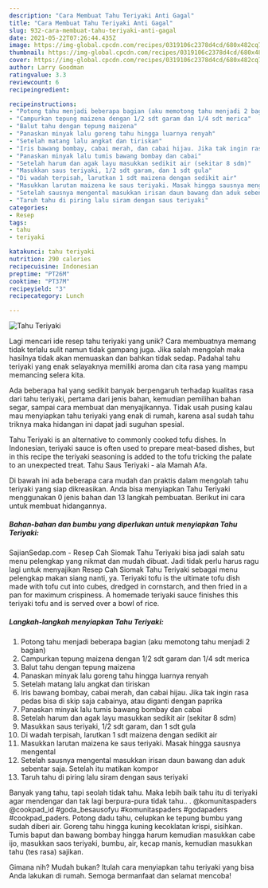 ```yaml
---
description: "Cara Membuat Tahu Teriyaki Anti Gagal"
title: "Cara Membuat Tahu Teriyaki Anti Gagal"
slug: 932-cara-membuat-tahu-teriyaki-anti-gagal
date: 2021-05-22T07:26:44.435Z
image: https://img-global.cpcdn.com/recipes/0319106c2378d4cd/680x482cq70/tahu-teriyaki-foto-resep-utama.jpg
thumbnail: https://img-global.cpcdn.com/recipes/0319106c2378d4cd/680x482cq70/tahu-teriyaki-foto-resep-utama.jpg
cover: https://img-global.cpcdn.com/recipes/0319106c2378d4cd/680x482cq70/tahu-teriyaki-foto-resep-utama.jpg
author: Larry Goodman
ratingvalue: 3.3
reviewcount: 6
recipeingredient:

recipeinstructions:
- "Potong tahu menjadi beberapa bagian (aku memotong tahu menjadi 2 bagian)"
- "Campurkan tepung maizena dengan 1/2 sdt garam dan 1/4 sdt merica"
- "Balut tahu dengan tepung maizena"
- "Panaskan minyak lalu goreng tahu hingga luarnya renyah"
- "Setelah matang lalu angkat dan tiriskan"
- "Iris bawang bombay, cabai merah, dan cabai hijau. Jika tak ingin rasa pedas bisa di skip saja cabainya, atau diganti dengan paprika"
- "Panaskan minyak lalu tumis bawang bombay dan cabai"
- "Setelah harum dan agak layu masukkan sedikit air (sekitar 8 sdm)"
- "Masukkan saus teriyaki, 1/2 sdt garam, dan 1 sdt gula"
- "Di wadah terpisah, larutkan 1 sdt maizena dengan sedikit air"
- "Masukkan larutan maizena ke saus teriyaki. Masak hingga sausnya mengental"
- "Setelah sausnya mengental masukkan irisan daun bawang dan aduk sebentar saja. Setelah itu matikan kompor"
- "Taruh tahu di piring lalu siram dengan saus teriyaki"
categories:
- Resep
tags:
- tahu
- teriyaki

katakunci: tahu teriyaki 
nutrition: 290 calories
recipecuisine: Indonesian
preptime: "PT26M"
cooktime: "PT37M"
recipeyield: "3"
recipecategory: Lunch

---
```



![Tahu Teriyaki](https://img-global.cpcdn.com/recipes/0319106c2378d4cd/680x482cq70/tahu-teriyaki-foto-resep-utama.jpg)

Lagi mencari ide resep tahu teriyaki yang unik? Cara membuatnya memang tidak terlalu sulit namun tidak gampang juga. Jika salah mengolah maka hasilnya tidak akan memuaskan dan bahkan tidak sedap. Padahal tahu teriyaki yang enak selayaknya memiliki aroma dan cita rasa yang mampu memancing selera kita.

Ada beberapa hal yang sedikit banyak berpengaruh terhadap kualitas rasa dari tahu teriyaki, pertama dari jenis bahan, kemudian pemilihan bahan segar, sampai cara membuat dan menyajikannya. Tidak usah pusing kalau mau menyiapkan tahu teriyaki yang enak di rumah, karena asal sudah tahu triknya maka hidangan ini dapat jadi suguhan spesial.

Tahu Teriyaki is an alternative to commonly cooked tofu dishes. In Indonesian, teriyaki sauce is often used to prepare meat-based dishes, but in this recipe the teriyaki seasoning is added to the tofu tricking the palate to an unexpected treat. Tahu Saus Teriyaki - ala Mamah Afa.


Di bawah ini ada beberapa cara mudah dan praktis dalam mengolah tahu teriyaki yang siap dikreasikan. Anda bisa menyiapkan Tahu Teriyaki menggunakan 0 jenis bahan dan 13 langkah pembuatan. Berikut ini cara untuk membuat hidangannya.

<!--inarticleads1-->

##### Bahan-bahan dan bumbu yang diperlukan untuk menyiapkan Tahu Teriyaki:



SajianSedap.com - Resep Cah Siomak Tahu Teriyaki bisa jadi salah satu menu pelengkap yang nikmat dan mudah dibuat. Jadi tidak perlu harus ragu lagi untuk menyajikan Resep Cah Siomak Tahu Teriyaki sebagai menu pelengkap makan siang nanti, ya. Teriyaki tofu is the ultimate tofu dish made with tofu cut into cubes, dredged in cornstarch, and then fried in a pan for maximum crispiness. A homemade teriyaki sauce finishes this teriyaki tofu and is served over a bowl of rice. 

<!--inarticleads2-->

##### Langkah-langkah menyiapkan Tahu Teriyaki:

1. Potong tahu menjadi beberapa bagian (aku memotong tahu menjadi 2 bagian)
1. Campurkan tepung maizena dengan 1/2 sdt garam dan 1/4 sdt merica
1. Balut tahu dengan tepung maizena
1. Panaskan minyak lalu goreng tahu hingga luarnya renyah
1. Setelah matang lalu angkat dan tiriskan
1. Iris bawang bombay, cabai merah, dan cabai hijau. Jika tak ingin rasa pedas bisa di skip saja cabainya, atau diganti dengan paprika
1. Panaskan minyak lalu tumis bawang bombay dan cabai
1. Setelah harum dan agak layu masukkan sedikit air (sekitar 8 sdm)
1. Masukkan saus teriyaki, 1/2 sdt garam, dan 1 sdt gula
1. Di wadah terpisah, larutkan 1 sdt maizena dengan sedikit air
1. Masukkan larutan maizena ke saus teriyaki. Masak hingga sausnya mengental
1. Setelah sausnya mengental masukkan irisan daun bawang dan aduk sebentar saja. Setelah itu matikan kompor
1. Taruh tahu di piring lalu siram dengan saus teriyaki


Banyak yang tahu, tapi seolah tidak tahu. Maka lebih baik tahu itu di teriyaki agar mendengar dan tak lagi berpura-pura tidak tahu.. . @komunitaspaders @cookpad_id #goda_besausofyu #komunitaspaders #godapaders #cookpad_paders. Potong dadu tahu, celupkan ke tepung bumbu yang sudah diberi air. Goreng tahu hingga kuning kecoklatan krispi, sisihkan. Tumis baput dan bawang bombay hingga harum kemudian masukkan cabe ijo, masukkan saos teriyaki, bumbu, air, kecap manis, kemudian masukkan tahu (tes rasa) sajikan. 

Gimana nih? Mudah bukan? Itulah cara menyiapkan tahu teriyaki yang bisa Anda lakukan di rumah. Semoga bermanfaat dan selamat mencoba!
